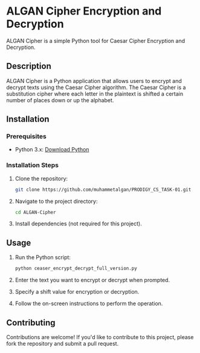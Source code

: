 # ALGAN Cipher Encryption and Decryption

ALGAN Cipher is a simple Python tool for Caesar Cipher Encryption and Decryption.

## Description

ALGAN Cipher is a Python application that allows users to encrypt and decrypt texts using the Caesar Cipher algorithm. The Caesar Cipher is a substitution cipher where each letter in the plaintext is shifted a certain number of places down or up the alphabet.

## Installation

### Prerequisites

- Python 3.x: [Download Python](https://www.python.org/downloads/)

### Installation Steps

1. Clone the repository:

    ```bash
    git clone https://github.com/muhammetalgan/PRODIGY_CS_TASK-01.git

    ```

2. Navigate to the project directory:

    ```bash
    cd ALGAN-Cipher
    ```

3. Install dependencies (not required for this project).

## Usage

1. Run the Python script:

    ```bash
    python ceaser_encrypt_decrypt_full_version.py
    ```

2. Enter the text you want to encrypt or decrypt when prompted.
3. Specify a shift value for encryption or decryption.
4. Follow the on-screen instructions to perform the operation.

## Contributing

Contributions are welcome! If you'd like to contribute to this project, please fork the repository and submit a pull request.
